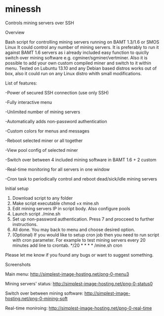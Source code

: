 minessh
=======

Controls mining servers over SSH

Overview

Bash script for controlling mining servers running on BAMT 1.3/1.6 or SMOS Linux It could control any number of mining servers. It is preferably to run it against BAMT 1.6 servers as i already included easy function to quiclly switch over mining software e.g. cgminer/sgminer/vertminer. Also it is possible to add your own custom compiled miner and switch to it within menu. Tested on Lubuntu 13.10 and any Debian based distros works out of box, also it could run on any Linux distro whith small modifications.


List of features:

-Power of secured SSH connection (use only SSH)

-Fully interactive menu

-Unlimited number of mining servers

-Automatically adds non-password authentication

-Custom colors for menus and messages

-Reboot selected miner or all together

-View pool config of selected miner

-Switch over between 4 included mining software in BAMT 1.6 + 2 custom

-Real-time monitoring for all servers in one window

-Cron task to periodically control and reboot dead/sick/idle mining servers



Initial setup


1. Download script to any folder
2. Make script executable chmod +x mine.sh
3. Edit mining servers IP in script body. Also configure pools
4. Launch script ./mine.sh
5. Set up non-password authentication. Press 7 and procceed to further instructions.
6. All done. You may back to menu and choose desired option.
7. (Optional) If you would like to setup cron job then you need to run script with cron parameter. For example to test mining servers every 20 minutes add line to crontab. */20 * * * * /mine.sh cron



Please let me know if you found any bugs or want to suggest something.

Screenshots

Main menu: http://simplest-image-hosting.net/png-0-menu3

Mining servers' status:  http://simplest-image-hosting.net/png-0-status0

Switch over between mining software:  http://simplest-image-hosting.net/png-0-mining-soft

Real-time moniroing:  http://simplest-image-hosting.net/png-0-real-time

